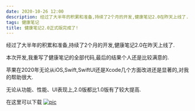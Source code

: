 ```yaml
---
date: 2020-10-26 12:00
description: 经过了大半年的积累和准备,持续了2个月的开发,健康笔记2.0在昨天上线了.
tags: 健康笔记
title: 健康笔记2.0正式版完成了!
---
```

经过了大半年的积累和准备,持续了2个月的开发,健康笔记2.0在昨天上线了.

本次开发,我重写了健康笔记的全部代码,最后的结果个人还是比较满意的.

苹果在2020年无论从iOS,Swift,SwiftUI还是Xcode几个方面改进还是显著的,对我的帮助很大.

无论从功能、性能、UI表现上,2.0版都比1.0版有了较大提高.

在这里可以下载
[![pic](https://cdn.fatbobman.com/appStoreIcon.svg)](https://apps.apple.com/us/app/health-notes-2/id1534513553)

